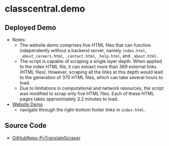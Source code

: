 # classcentral.demo

## Deployed Demo
  - Notes:
    - The website demo comprises five HTML files that can function independently without a backend server, namely `index.html`, `_about_careers.html`, `_contact.html`, `_help.html`, and `_about.html`.
    - The script is capable of scraping a single layer depth. When applied to the index HTML file, it can extract more than 369 external links (HTML files). However, scraping all the links at this depth would lead to the generation of 370 HTML files, which can take several hours to load.
    - Due to limitations in computational and network resources, the script was modified to scrap only five HTML files. Each of these HTML pages takes approximately 3.2 minutes to load.
  - [Website Demo](https://mahmoud1yaser.github.io/classcentral.demo/)
    - navigate through the right-bottom footer links in `index.html`.
    
## Source Code
- [GitHubRepo-PyTranslateScraper](https://github.com/mahmoud1yaser/PyTranslateScraper)
